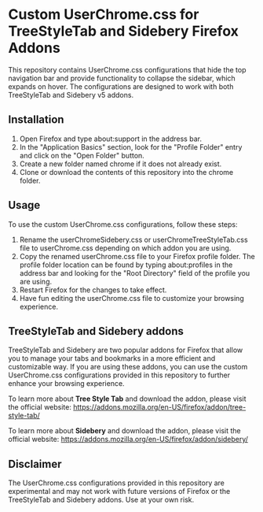 # Custom UserChrome.css for TreeStyleTab and Sidebery Firefox Addons

This repository contains UserChrome.css configurations that hide the top navigation bar and provide functionality to collapse the sidebar, which expands on hover. The configurations are designed to work with both TreeStyleTab and Sidebery v5 addons.

## Installation

1. Open Firefox and type about:support in the address bar.
2. In the "Application Basics" section, look for the "Profile Folder" entry and click on the "Open Folder" button.
3. Create a new folder named chrome if it does not already exist.
4. Clone or download the contents of this repository into the chrome folder.

## Usage

To use the custom UserChrome.css configurations, follow these steps:

1. Rename the userChromeSidebery.css or userChromeTreeStyleTab.css file to userChrome.css depending on which addon you are using.
2. Copy the renamed userChrome.css file to your Firefox profile folder. The profile folder location can be found by typing about:profiles in the address bar and looking for the "Root Directory" field of the profile you are using.
3. Restart Firefox for the changes to take effect.
4. Have fun editing the userChrome.css file to customize your browsing experience.

## TreeStyleTab and Sidebery addons

TreeStyleTab and Sidebery are two popular addons for Firefox that allow you to manage your tabs and bookmarks in a more efficient and customizable way. If you are using these addons, you can use the custom UserChrome.css configurations provided in this repository to further enhance your browsing experience.

To learn more about **Tree Style Tab** and download the addon, please visit the official website: <https://addons.mozilla.org/en-US/firefox/addon/tree-style-tab/>

To learn more about **Sidebery** and download the addon, please visit the official website: <https://addons.mozilla.org/en-US/firefox/addon/sidebery/>

## Disclaimer

The UserChrome.css configurations provided in this repository are experimental and may not work with future versions of Firefox or the TreeStyleTab and Sidebery addons. Use at your own risk.
